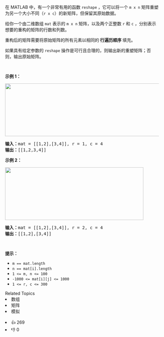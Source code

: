 <p>在 MATLAB 中，有一个非常有用的函数 <code>reshape</code> ，它可以将一个&nbsp;<code>m x n</code> 矩阵重塑为另一个大小不同（<code>r x c</code>）的新矩阵，但保留其原始数据。</p>

<p>给你一个由二维数组 <code>mat</code> 表示的&nbsp;<code>m x n</code> 矩阵，以及两个正整数 <code>r</code> 和 <code>c</code> ，分别表示想要的重构的矩阵的行数和列数。</p>

<p>重构后的矩阵需要将原始矩阵的所有元素以相同的<strong> 行遍历顺序 </strong>填充。</p>

<p>如果具有给定参数的 <code>reshape</code> 操作是可行且合理的，则输出新的重塑矩阵；否则，输出原始矩阵。</p>

<p>&nbsp;</p>

<p><strong>示例 1：</strong></p>
<img alt="" src="https://assets.leetcode.com/uploads/2021/04/24/reshape1-grid.jpg" style="width: 613px; height: 173px;" />
<pre>
<strong>输入：</strong>mat = [[1,2],[3,4]], r = 1, c = 4
<strong>输出：</strong>[[1,2,3,4]]
</pre>

<p><strong>示例 2：</strong></p>
<img alt="" src="https://assets.leetcode.com/uploads/2021/04/24/reshape2-grid.jpg" style="width: 453px; height: 173px;" />
<pre>
<strong>输入：</strong>mat = [[1,2],[3,4]], r = 2, c = 4
<strong>输出：</strong>[[1,2],[3,4]]
</pre>

<p>&nbsp;</p>

<p><strong>提示：</strong></p>

<ul>
	<li><code>m == mat.length</code></li>
	<li><code>n == mat[i].length</code></li>
	<li><code>1 &lt;= m, n &lt;= 100</code></li>
	<li><code>-1000 &lt;= mat[i][j] &lt;= 1000</code></li>
	<li><code>1 &lt;= r, c &lt;= 300</code></li>
</ul>
<div><div>Related Topics</div><div><li>数组</li><li>矩阵</li><li>模拟</li></div></div><br><div><li>👍 269</li><li>👎 0</li></div>